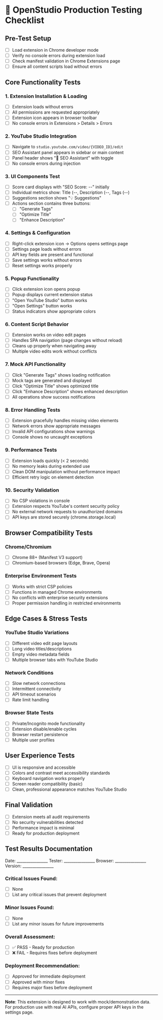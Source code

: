 # 🧪 OpenStudio Production Testing Checklist

## Pre-Test Setup
- [ ] Load extension in Chrome developer mode
- [ ] Verify no console errors during extension load
- [ ] Check manifest validation in Chrome Extensions page
- [ ] Ensure all content scripts load without errors

## Core Functionality Tests

### 1. Extension Installation & Loading
- [ ] Extension loads without errors
- [ ] All permissions are requested appropriately
- [ ] Extension icon appears in browser toolbar
- [ ] No console errors in Extensions > Details > Errors

### 2. YouTube Studio Integration
- [ ] Navigate to `studio.youtube.com/video/{VIDEO_ID}/edit`
- [ ] SEO Assistant panel appears in sidebar or main content
- [ ] Panel header shows "🎯 SEO Assistant" with toggle
- [ ] No console errors during injection

### 3. UI Components Test
- [ ] Score card displays with "SEO Score: --" initially
- [ ] Individual metrics show: Title (--, Description (--, Tags (--)
- [ ] Suggestions section shows "💡 Suggestions" 
- [ ] Actions section contains three buttons:
  - [ ] "Generate Tags"
  - [ ] "Optimize Title" 
  - [ ] "Enhance Description"

### 4. Settings & Configuration
- [ ] Right-click extension icon → Options opens settings page
- [ ] Settings page loads without errors
- [ ] API key fields are present and functional
- [ ] Save settings works without errors
- [ ] Reset settings works properly

### 5. Popup Functionality
- [ ] Click extension icon opens popup
- [ ] Popup displays current extension status
- [ ] "Open YouTube Studio" button works
- [ ] "Open Settings" button works
- [ ] Status indicators show appropriate colors

### 6. Content Script Behavior
- [ ] Extension works on video edit pages
- [ ] Handles SPA navigation (page changes without reload)
- [ ] Cleans up properly when navigating away
- [ ] Multiple video edits work without conflicts

### 7. Mock API Functionality
- [ ] Click "Generate Tags" shows loading notification
- [ ] Mock tags are generated and displayed
- [ ] Click "Optimize Title" shows optimized title
- [ ] Click "Enhance Description" shows enhanced description
- [ ] All operations show success notifications

### 8. Error Handling Tests
- [ ] Extension gracefully handles missing video elements
- [ ] Network errors show appropriate messages
- [ ] Invalid API configurations show warnings
- [ ] Console shows no uncaught exceptions

### 9. Performance Tests
- [ ] Extension loads quickly (< 2 seconds)
- [ ] No memory leaks during extended use
- [ ] Clean DOM manipulation without performance impact
- [ ] Efficient retry logic on element detection

### 10. Security Validation
- [ ] No CSP violations in console
- [ ] Extension respects YouTube's content security policy
- [ ] No external network requests to unauthorized domains
- [ ] API keys are stored securely (chrome.storage.local)

## Browser Compatibility Tests

### Chrome/Chromium
- [ ] Chrome 88+ (Manifest V3 support)
- [ ] Chromium-based browsers (Edge, Brave, Opera)

### Enterprise Environment Tests
- [ ] Works with strict CSP policies
- [ ] Functions in managed Chrome environments
- [ ] No conflicts with enterprise security extensions
- [ ] Proper permission handling in restricted environments

## Edge Cases & Stress Tests

### YouTube Studio Variations
- [ ] Different video edit page layouts
- [ ] Long video titles/descriptions
- [ ] Empty video metadata fields
- [ ] Multiple browser tabs with YouTube Studio

### Network Conditions
- [ ] Slow network connections
- [ ] Intermittent connectivity
- [ ] API timeout scenarios
- [ ] Rate limit handling

### Browser State Tests
- [ ] Private/Incognito mode functionality
- [ ] Extension disable/enable cycles
- [ ] Browser restart persistence
- [ ] Multiple user profiles

## User Experience Tests
- [ ] UI is responsive and accessible
- [ ] Colors and contrast meet accessibility standards
- [ ] Keyboard navigation works properly
- [ ] Screen reader compatibility (basic)
- [ ] Clean, professional appearance matches YouTube Studio

## Final Validation
- [ ] Extension meets all audit requirements
- [ ] No security vulnerabilities detected
- [ ] Performance impact is minimal
- [ ] Ready for production deployment

## Test Results Documentation
Date: ________________
Tester: ________________
Browser: ________________
Version: ________________

### Critical Issues Found:
- [ ] None
- [ ] List any critical issues that prevent deployment

### Minor Issues Found:
- [ ] None  
- [ ] List any minor issues for future improvements

### Overall Assessment:
- [ ] ✅ PASS - Ready for production
- [ ] ❌ FAIL - Requires fixes before deployment

### Deployment Recommendation:
- [ ] Approved for immediate deployment
- [ ] Approved with minor fixes
- [ ] Requires major fixes before deployment

---

**Note**: This extension is designed to work with mock/demonstration data. For production use with real AI APIs, configure proper API keys in the settings page. 
